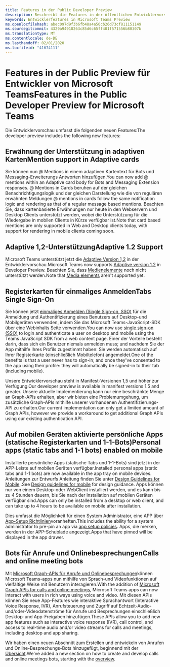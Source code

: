 ```yaml
---
title: Features in der Public Developer Preview
description: Beschreibt die Features in der öffentlichen Entwicklervorschau von Microsoft Teams
keywords: Entwicklerfeatures in Microsoft Teams Preview
ms.openlocfilehash: abec097d9f3b6fb48a4a50cb26d73cf811151149
ms.sourcegitcommit: 4329a94918263c85d6c65ff401f571556b80307b
ms.translationtype: MT
ms.contentlocale: de-DE
ms.lasthandoff: 02/01/2020
ms.locfileid: "41674111"
---
```

# <a name="features-in-the-public-developer-preview-for-microsoft-teams"></a><span data-ttu-id="b64d3-104">Features in der Public Preview für Entwickler von Microsoft Teams</span><span class="sxs-lookup"><span data-stu-id="b64d3-104">Features in the Public Developer Preview for Microsoft Teams</span></span>

<span data-ttu-id="b64d3-105">Die Entwicklervorschau umfasst die folgenden neuen Features:</span><span class="sxs-lookup"><span data-stu-id="b64d3-105">The developer preview includes the following new features:</span></span>

## <a name="mention-support-in-adaptive-cards"></a><span data-ttu-id="b64d3-106">Erwähnung der Unterstützung in adaptiven Karten</span><span class="sxs-lookup"><span data-stu-id="b64d3-106">Mention support in Adaptive cards</span></span>

<span data-ttu-id="b64d3-107">Sie können nun @ Mentions in einem adaptiven Kartentext für Bots und Messaging-Erweiterungs Antworten hinzufügen.</span><span class="sxs-lookup"><span data-stu-id="b64d3-107">You can now add @ mentions within an Adaptive card body for Bots and Messaging Extension responses.</span></span> <span data-ttu-id="b64d3-108">@ Mentions in Cards beruhen auf der gleichen Benachrichtigungslogik und der gleichen Darstellung wie die von regulären erwähnten Meldungen.</span><span class="sxs-lookup"><span data-stu-id="b64d3-108">@ mentions in cards follow the same notification logic and rendering as that of a regular message based mentions.</span></span> <span data-ttu-id="b64d3-109">Beachten Sie, dass kartenbasierte Erwähnungen nur heute in den Webservern und Desktop Clients unterstützt werden, wobei die Unterstützung für die Wiedergabe in mobilen Clients in Kürze verfügbar ist.</span><span class="sxs-lookup"><span data-stu-id="b64d3-109">Note that card based mentions are only supported in Web and Desktop clients today, with support for rendering in mobile clients coming soon.</span></span>

## <a name="adaptive-12-support"></a><span data-ttu-id="b64d3-110">Adaptive 1,2-Unterstützung</span><span class="sxs-lookup"><span data-stu-id="b64d3-110">Adaptive 1.2 Support</span></span>

<span data-ttu-id="b64d3-111">Microsoft Teams unterstützt jetzt die [Adaptive Version 1,2](https://github.com/microsoft/AdaptiveCards/releases/tag/v1.2.0) in der Entwicklervorschau.</span><span class="sxs-lookup"><span data-stu-id="b64d3-111">Microsoft Teams now supports [Adaptive version 1.2](https://github.com/microsoft/AdaptiveCards/releases/tag/v1.2.0) in Developer Preview.</span></span> <span data-ttu-id="b64d3-112">Beachten Sie, dass [Medienelemente](https://adaptivecards.io/explorer/Media.html) noch nicht unterstützt werden.</span><span class="sxs-lookup"><span data-stu-id="b64d3-112">Note that [Media elements](https://adaptivecards.io/explorer/Media.html) aren't supported yet.</span></span>

## <a name="tabs-single-sign-on"></a><span data-ttu-id="b64d3-113">Registerkarten für einmaliges Anmelden</span><span class="sxs-lookup"><span data-stu-id="b64d3-113">Tabs Single Sign-On</span></span>

<span data-ttu-id="b64d3-114">Sie können jetzt [einmaliges Anmelden (Single Sign-on, SSO)](~/tabs/how-to/authentication/auth-aad-sso.md) für die Anmeldung und Authentifizierung eines Benutzers auf Desktop-und Mobilgeräten verwenden, indem Sie das Microsoft Teams-JavaScript-SDK über eine Webinhalts Seite verwenden.</span><span class="sxs-lookup"><span data-stu-id="b64d3-114">You can now use [single sign-on (SSO)](~/tabs/how-to/authentication/auth-aad-sso.md) to login and authenticate a user on desktop and mobile using the Teams JavaScript SDK from a web content page.</span></span> <span data-ttu-id="b64d3-115">Einer der Vorteile besteht darin, dass sich ein Benutzer niemals anmelden muss; und nachdem Sie der App mithilfe Ihres Profils zugestimmt haben: Sie werden automatisch auf Ihrer Registerkarte (einschließlich Mobiltelefon) angemeldet.</span><span class="sxs-lookup"><span data-stu-id="b64d3-115">One of the benefits is that a user never has to sign-in; and once they've consented to the app using their profile: they will automatically be signed-in to their tab (including mobile).</span></span>

<span data-ttu-id="b64d3-116">Unsere Entwicklervorschau steht in Manifest-Versionen 1,5 und höher zur Verfügung.</span><span class="sxs-lookup"><span data-stu-id="b64d3-116">Our developer preview is available in manifest versions 1.5 and greater.</span></span> <span data-ttu-id="b64d3-117">Unsere aktuelle Implementierung kann nur eine beschränkte Menge an Graph-APIs erhalten, aber wir bieten eine Problemumgehung, um zusätzliche Graph-APIs mithilfe unserer vorhandenen Authentifizierungs-API zu erhalten.</span><span class="sxs-lookup"><span data-stu-id="b64d3-117">Our current implementation can only get a limited amount of Graph APIs, however we provide a workaround to get additional Graph APIs using our existing authentication API.</span></span>

## <a name="personal-apps-static-tabs-and-1-1-bots-enabled-on-mobile"></a><span data-ttu-id="b64d3-118">Auf mobilen Geräten aktivierte persönliche Apps (statische Registerkarten und 1-1-Bots)</span><span class="sxs-lookup"><span data-stu-id="b64d3-118">Personal apps (static tabs and 1-1 bots) enabled on mobile</span></span>

<span data-ttu-id="b64d3-119">Installierte persönliche Apps (statische Tabs und 1-1-Bots) sind jetzt in der APP-Leiste auf mobilen Geräten verfügbar.</span><span class="sxs-lookup"><span data-stu-id="b64d3-119">Installed personal apps (static tabs and 1-1 bots) are now available in the app tray on mobile devices.</span></span> <span data-ttu-id="b64d3-120">Anleitungen zur Entwurfs Anleitung finden Sie unter [Design Guidelines for Mobile](~/tabs/design/tabs-mobile.md) .</span><span class="sxs-lookup"><span data-stu-id="b64d3-120">See [Design guidelines for mobile](~/tabs/design/tabs-mobile.md) for design guidance.</span></span> <span data-ttu-id="b64d3-121">Apps können nur von einem Desktop-oder WebClient installiert werden, und es kann bis zu 4 Stunden dauern, bis Sie nach der Installation auf mobilen Geräten verfügbar sind.</span><span class="sxs-lookup"><span data-stu-id="b64d3-121">Apps can only be installed from a desktop or web client, and can take up to 4 hours to be available on mobile after installation.</span></span>

<span data-ttu-id="b64d3-122">Dies umfasst die Möglichkeit für einen System Administrator, eine APP über [App-Setup Richtlinien](/microsoftteams/teams-app-setup-policies)voranheften.</span><span class="sxs-lookup"><span data-stu-id="b64d3-122">This includes the ability for a system administrator to pre-pin an app via [app setup policies](/microsoftteams/teams-app-setup-policies).</span></span> <span data-ttu-id="b64d3-123">Apps, die merken, werden in der APP-Schublade angezeigt.</span><span class="sxs-lookup"><span data-stu-id="b64d3-123">Apps that have pinned will be displayed in the app drawer.</span></span>

## <a name="calls-and-online-meeting-bots"></a><span data-ttu-id="b64d3-124">Bots für Anrufe und Onlinebesprechungen</span><span class="sxs-lookup"><span data-stu-id="b64d3-124">Calls and online meeting bots</span></span>

<span data-ttu-id="b64d3-125">Mit [Microsoft Graph-APIs für Anrufe und Onlinebesprechungen](/graph/api/resources/communications-api-overview?view=graph-rest-beta)können Microsoft Teams-apps nun mithilfe von Sprach-und Videofunktionen auf vielfältige Weise mit Benutzern interagieren.</span><span class="sxs-lookup"><span data-stu-id="b64d3-125">With the addition of [Microsoft Graph APIs for calls and online meetings](/graph/api/resources/communications-api-overview?view=graph-rest-beta), Microsoft Teams apps can now interact with users in rich ways using voice and video.</span></span> <span data-ttu-id="b64d3-126">Mit diesen APIs können Sie neue App-Features wie interaktive Sprachantwort (Interactive Voice Response, IVR), Anrufsteuerung und Zugriff auf Echtzeit-Audio-und/oder-Videodatenströme für Anrufe und Besprechungen einschließlich Desktop-und App-Freigaben hinzufügen.</span><span class="sxs-lookup"><span data-stu-id="b64d3-126">These APIs allow you to add new app features such as interactive voice response (IVR), call control, and access to real-time audio and/or video streams for calls and meetings, including desktop and app sharing.</span></span>

<span data-ttu-id="b64d3-127">Wir haben einen neuen Abschnitt zum Erstellen und entwickeln von Anrufen und Online-Besprechungs-Bots hinzugefügt, beginnend mit der [Übersicht](~/bots/calls-and-meetings/calls-meetings-bots-overview.md).</span><span class="sxs-lookup"><span data-stu-id="b64d3-127">We've added a new section on how to create and develop calls and online meetings bots, starting with the [overview](~/bots/calls-and-meetings/calls-meetings-bots-overview.md).</span></span>
